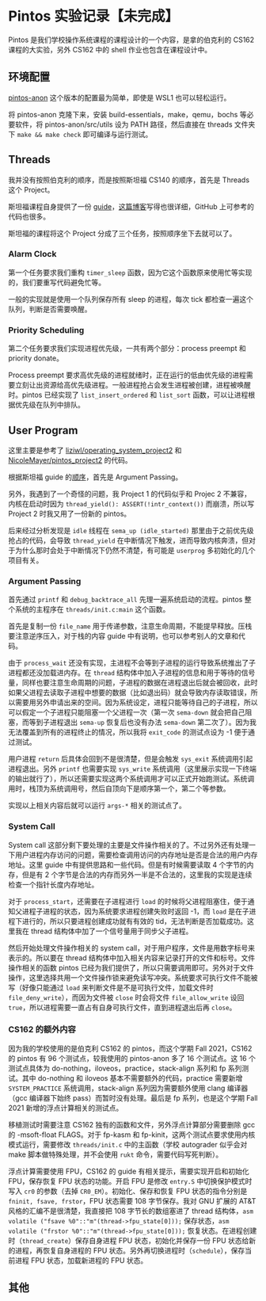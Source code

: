 <!---
    cdate: 2021/12/16
    mdate: 2021/12/16
    tags: OS
--->

# Pintos 实验记录【未完成】

Pintos 是我们学校操作系统课程的课程设计的一个内容，是拿的伯克利的 CS162 课程的大实验，另外 CS162 中的 shell 作业也包含在课程设计中。

## 环境配置

[pintos-anon](https://pintos-os.org) 这个版本的配置最为简单，即使是 WSL1 也可以轻松运行。

将 pintos-anon 克隆下来，安装 build-essentials，make，qemu，bochs 等必要软件，将 pintos-anon/src/utils 设为 PATH 路径，然后直接在 threads 文件夹下 `make && make check` 即可编译与运行测试。

## Threads

我并没有按照伯克利的顺序，而是按照斯坦福 CS140 的顺序，首先是 Threads 这个 Project。

斯坦福课程自身提供了一份 [guide](https://web.stanford.edu/class/cs140/projects/pintos/pintos_6.html)，[这篇博客](https://www.cnblogs.com/laiy/p/pintos_project1_thread.html)写得也很详细，GitHub 上可参考的代码也很多。

斯坦福的课程将这个 Project 分成了三个任务，按照顺序坐下去就可以了。

### Alarm Clock

第一个任务要求我们重构 `timer_sleep` 函数，因为它这个函数原来使用忙等实现的，我们要重写代码避免忙等。

一般的实现就是使用一个队列保存所有 sleep 的进程，每次 tick 都检查一遍这个队列，判断是否需要唤醒。

### Priority Scheduling

第二个任务要求我们实现进程优先级，一共有两个部分：process preempt 和 priority donate。

Process preempt 要求高优先级的进程就绪时，正在运行的低由优先级的进程需要立刻让出资源给高优先级进程。一般进程抢占会发生进程被创建，进程被唤醒时。pintos 已经实现了 `list_insert_ordered` 和 `list_sort` 函数，可以让进程根据优先级在队列中排队。

## User Program

这里主要是参考了 [liziwl/operating_system_project2](https://github.com/liziwl/operating_system_project2) 和 [NicoleMayer/pintos_project2](https://github.com/NicoleMayer/pintos_project2) 的代码。

根据斯坦福 guide 的[顺序](https://web.stanford.edu/class/cs140/projects/pintos/pintos_3.html#SEC40)，首先是 Argument Passing。

另外，我遇到了一个奇怪的问题，我 Project 1 的代码似乎和 Projec 2 不兼容，内核在启动时因为 `thread_yield(): ASSERT(!intr_context())` 而崩溃，所以写 Project 2 时我又用了一份新的 pintos。

后来经过分析发现是 `idle` 线程在 `sema_up (idle_started)` 那里由于之前优先级抢占的代码，会导致 `thread_yield` 在中断情况下触发，进而导致内核奔溃，但对于为什么那时会处于中断情况下仍然不清楚，有可能是 `userprog` 多初始化的几个项目有关。

### Argument Passing

首先通过 `printf` 和 `debug_backtrace_all` 先理一遍系统启动的流程。pintos 整个系统的主程序在 `threads/init.c:main` 这个函数。

首先是复制一份 `file_name` 用于传递参数，注意生命周期，不能提早释放。压栈要注意逆序压入，对于栈的内容 guide 中有说明，也可以参考别人的文章和代码。

由于 `process_wait` 还没有实现，主进程不会等到子进程的运行导致系统推出了子进程都还没加载进内存。在 `thread` 结构体中加入子进程的信息和用于等待的信号量，同样也要注意生命周期的问题，子进程的数据在进程退出后就会被回收，此时如果父进程去读取子进程中想要的数据（比如退出码）就会导致内存读取错误，所以需要用另外申请出来的空间。因为系统设定，进程只能等待自己的子进程，所以可以假定一个子进程只能阻塞一个父进程一次（第一次 `sema-down` 就会把自己阻塞，而等到子进程退出 `sema-up` 恢复后也没有办法 `sema-down` 第二次了）。因为我无法覆盖到所有的进程终止的情况，所以我将 `exit_code` 的测试点设为 -1 便于通过测试。

用户进程 `return` 后具体会回到不是很清楚，但是会触发 `sys_exit` 系统调用引起进程退出。另外 `printf` 也需要实现 `sys_write` 系统调用（这里展示实现一下终端的输出就行了），所以还需要实现这两个系统调用才可以正式开始跑测试。系统调用时，栈顶为系统调用号，然后自顶向下是顺序第一个，第二个等参数。

实现以上相关内容后就可以运行 `args-*` 相关的测试点了。

### System Call

System call 这部分剩下要处理的主要是文件操作相关的了。不过另外还有处理一下用户进程内存访问的问题，需要检查调用访问的内存地址是否是合法的用户内存地址。这里 guide 中有提供思路和一些代码。但是有时候需要读取 4 个字节的内存，但是有 2 个字节是合法的内存而另外一半是不合法的，这里我的实现是连续检查一个指针长度内存地址。

对于 `process_start`，还需要在子进程进行 `load` 的时候将父进程阻塞住，便于通知父进程子进程的状态，因为系统要求进程创建失败时返回 -1，而 `load` 是在子进程下进行的，所以只要进程创建成功就有有效的 tid，无法判断是否加载成功。这里我在 thread 结构体中加了一个信号量用于同步父子进程。

然后开始处理文件操作相关的 system call，对于用户程序，文件是用数字标号来表示的。所以要在 thread 结构体中加入相关内容来记录打开的文件和标号。文件操作相关的函数 pintos 已经为我们提供了，所以只需要调用即可。另外对于文件操作，这里选择共用一个文件操作锁来避免读写冲突。系统要求可执行文件不能被写（好像只能通过 `load` 来判断文件是不是可执行文件，加载文件时 `file_deny_write`），而因为文件被 `close` 时会将文件 `file_allow_write` 设回 `true`，所以进程需要一直占有自身可执行文件，直到进程退出后再 `close`。

### CS162 的额外内容

因为我的学校使用的是伯克利 CS162 的 pintos，而这个学期 Fall 2021，CS162 的 pintos 有 96 个测试点，较我使用的 pintos-anon 多了 16 个测试点。这 16 个测试点具体为 do-nothing，iloveos，practice，stack-align 系列和 fp 系列测试。其中 do-nothing 和 iloveos 基本不需要额外的代码，practice 需要新增 `SYSTEM_PRACTICE` 系统调用，stack-align 系列因为需要额外使用 clang 编译器（gcc 编译器下始终 pass）而暂时没有处理。最后是 fp 系列，也是这个学期 Fall 2021 新增的浮点计算相关的测试点。

移植测试时需要注意 CS162 独有的函数和文件，另外浮点计算部分需要删除 gcc 的 -msoft-float FLAGS。对于 fp-kasm 和 fp-kinit，这两个测试点要求使用内核模式运行，需要修改 `threads/init.c` 中的主函数（学校 autograder 似乎会对 make 脚本做特殊处理，并不会使用 `rukt` 命令，需要代码写死判断）。

浮点计算需要使用 FPU，CS162 的 guide 有相关提示，需要实现开启和初始化 FPU，保存恢复 FPU 状态的功能。开启 FPU 是修改 `entry.S` 中切换保护模式时写入 `cr0` 的参数（去掉 `CR0_EM`）。初始化、保存和恢复 FPU 状态的指令分别是 `fninit, fsave, frstor`，FPU 状态需要 108 字节保存。我对 GNU 扩展的 AT&T 风格的汇编不是很清楚，我直接把 108 字节长的数组塞进了 thread 结构体，`asm volatile ("fsave %0"::"m"(thread->fpu_state[0]));` 保存状态，`asm volatile ("frstor %0"::"m"(thread->fpu_state[0]));` 恢复状态。在进程创建时（`thread_create`）保存自身进程 FPU 状态，初始化并保存一份 FPU 状态给新的进程，再恢复自身进程的 FPU 状态。另外再切换进程时（`schedule`），保存当前进程 FPU 状态，加载新进程的 FPU 状态。

## 其他


